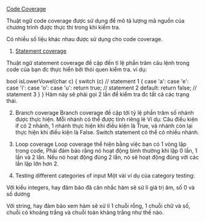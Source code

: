 [Code Coverage](https://www.learncpp.com/cpp-tutorial/code-coverage/)

Thuật ngữ code coverage được sử dụng để mô tả lượng mã nguồn của chương trình được thực thi trong khi kiểm tra. 

Có nhiều số liệu khác nhau được sử dụng cho code coverage.

1. [Statement coverage](https://www.learncpp.com/cpp-tutorial/code-coverage/#:~:text=the%20following%20sections.-,Statement%20coverage,-The%20term%20statement)

Thuật ngữ statement coverage đề cập đến tỉ lệ phần trăm câu lệnh trong code của bạn đc thực hiển bởi thói quen kiểm tra.
ví dụ:

bool isLowerVowel(char c)
{
    switch (c) // statement 1
    {
    case 'a':
    case 'e':
    case 'i':
    case 'o':
    case 'u':
        return true; // statement 2
    default:
        return false; // statement 3
    }
}
Hàm này sẽ phải gọi 2 lần để kiểm tra đc tất cả các trạng thái.

2. Branch coverage
Branch coverage đề cập tới tỷ lệ phần trăm số nhánh được thực hiện. Mỗi nhánh có thể được tính riêng lẻ
Ví dụ: Câu điều kiện if có 2 nhánh, 1 nhánh thực hiện khi điều kiện là True, và nhánh còn lại thực hiện khi điều kiện là False. 
Switch statement có thể có nhiều nhánh.

3. Loop coverage
Loop coverage thể hiện bằng việc bạn có 1 vòng lặp trong code, Phải đảm bảo rằng nó hoạt động bình thường khi lặp 0 lần, 1 lần và 2 lần. Nếu nó hoạt động đúng 2 lần, nó sẽ hoạt động đúng với các lần lặp lớn hơn 2.

4. Testing different categories of input
Một vài ví dụ của category testing:

Với kiểu integers, hay đảm bảo đã cân nhắc hàm sẽ sử lí giá trị âm, số 0 và số dương

Với string, hay đảm bảo xem hàm sẽ xử lí 1 chuỗi rỗng, 1 chuỗi chữ và số, chuỗi có khoảng trắng và chuỗi toàn khảng trắng như thế nào.
